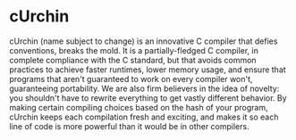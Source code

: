 # cUrchin
cUrchin (name subject to change) is an innovative C compiler that defies conventions, breaks the mold. It is a partially-fledged C compiler, in complete compliance with the C standard, but that avoids common practices to achieve faster runtimes, lower memory usage, and ensure that programs that aren't guaranteed to work on every compiler won't, guaranteeing portability. We are also firm believers in the idea of novelty: you shouldn't have to rewrite everything to get vastly different behavior. By making certain compiling choices based on the hash of your program, cUrchin keeps each compilation fresh and exciting, and makes it so each line of code is more powerful than it would be in other compilers.